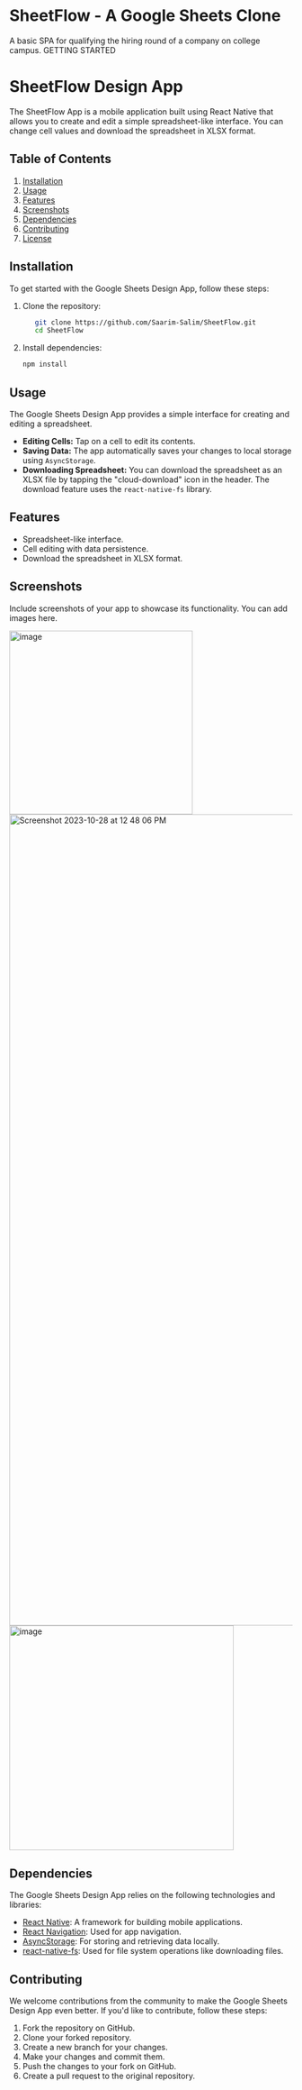 # SheetFlow - A Google Sheets Clone
A basic SPA for qualifying the hiring round of a company on college campus.
GETTING STARTED



# SheetFlow Design App

The SheetFlow App is a mobile application built using React Native that allows you to create and edit a simple spreadsheet-like interface. You can change cell values and download the spreadsheet in XLSX format.

## Table of Contents

1. [Installation](#installation)
2. [Usage](#usage)
3. [Features](#features)
4. [Screenshots](#screenshots)
5. [Dependencies](#dependencies)
6. [Contributing](#contributing)
7. [License](#license)

## Installation

To get started with the Google Sheets Design App, follow these steps:

1. Clone the repository:

   ```bash
      git clone https://github.com/Saarim-Salim/SheetFlow.git
      cd SheetFlow
   ```

2. Install dependencies:

   ```bash
   npm install
   ```

## Usage

The Google Sheets Design App provides a simple interface for creating and editing a spreadsheet.

- **Editing Cells:** Tap on a cell to edit its contents.
- **Saving Data:** The app automatically saves your changes to local storage using `AsyncStorage`.
- **Downloading Spreadsheet:** You can download the spreadsheet as an XLSX file by tapping the "cloud-download" icon in the header. The download feature uses the `react-native-fs` library.

## Features

- Spreadsheet-like interface.
- Cell editing with data persistence.
- Download the spreadsheet in XLSX format.

## Screenshots

Include screenshots of your app to showcase its functionality. You can add images here.

<img width="326" alt="image" src="https://github.com/Saarim-Salim/competishunSubmission/assets/20147775/5a09844c-c2eb-4e29-935a-bc1439a3ca50">
<img width="1440" alt="Screenshot 2023-10-28 at 12 48 06 PM" src="https://github.com/Saarim-Salim/competishunSubmission/assets/20147775/30ca3234-ad41-4f48-b280-eaffcf67f962">
<img width="399" alt="image" src="https://github.com/Saarim-Salim/competishunSubmission/assets/20147775/38d50827-86c3-4ef5-b741-22bcc4781b98">


## Dependencies

The Google Sheets Design App relies on the following technologies and libraries:

- [React Native](https://reactnative.dev/): A framework for building mobile applications.
- [React Navigation](https://reactnavigation.org/): Used for app navigation.
- [AsyncStorage](https://react-native-async-storage.github.io/async-storage/): For storing and retrieving data locally.
- [react-native-fs](https://github.com/itinance/react-native-fs): Used for file system operations like downloading files.

## Contributing

We welcome contributions from the community to make the Google Sheets Design App even better. If you'd like to contribute, follow these steps:

1. Fork the repository on GitHub.
2. Clone your forked repository.
3. Create a new branch for your changes.
4. Make your changes and commit them.
5. Push the changes to your fork on GitHub.
6. Create a pull request to the original repository.
